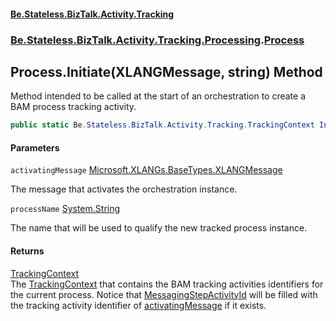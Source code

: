 #### [Be.Stateless.BizTalk.Activity.Tracking](README.md 'README')
### [Be.Stateless.BizTalk.Activity.Tracking.Processing](Be.Stateless.BizTalk.Activity.Tracking.Processing.md 'Be.Stateless.BizTalk.Activity.Tracking.Processing').[Process](Process.md 'Be.Stateless.BizTalk.Activity.Tracking.Processing.Process')

## Process.Initiate(XLANGMessage, string) Method

Method intended to be called at the start of an orchestration to create a BAM process tracking activity.

```csharp
public static Be.Stateless.BizTalk.Activity.Tracking.TrackingContext Initiate(Microsoft.XLANGs.BaseTypes.XLANGMessage activatingMessage, string processName);
```
#### Parameters

<a name='Be.Stateless.BizTalk.Activity.Tracking.Processing.Process.Initiate(Microsoft.XLANGs.BaseTypes.XLANGMessage,string).activatingMessage'></a>

`activatingMessage` [Microsoft.XLANGs.BaseTypes.XLANGMessage](https://docs.microsoft.com/en-us/dotnet/api/Microsoft.XLANGs.BaseTypes.XLANGMessage 'Microsoft.XLANGs.BaseTypes.XLANGMessage')

The message that activates the orchestration instance.

<a name='Be.Stateless.BizTalk.Activity.Tracking.Processing.Process.Initiate(Microsoft.XLANGs.BaseTypes.XLANGMessage,string).processName'></a>

`processName` [System.String](https://docs.microsoft.com/en-us/dotnet/api/System.String 'System.String')

The name that will be used to qualify the new tracked process instance.

#### Returns
[TrackingContext](TrackingContext.md 'Be.Stateless.BizTalk.Activity.Tracking.TrackingContext')  
The [TrackingContext](TrackingContext.md 'Be.Stateless.BizTalk.Activity.Tracking.TrackingContext') that contains the BAM tracking activities identifiers for the current process.
Notice that [MessagingStepActivityId](TrackingContext.MessagingStepActivityId.md 'Be.Stateless.BizTalk.Activity.Tracking.TrackingContext.MessagingStepActivityId') will be filled with the tracking activity
identifier of [activatingMessage](Process.Initiate(XLANGMessage,string).md#Be.Stateless.BizTalk.Activity.Tracking.Processing.Process.Initiate(Microsoft.XLANGs.BaseTypes.XLANGMessage,string).activatingMessage 'Be.Stateless.BizTalk.Activity.Tracking.Processing.Process.Initiate(Microsoft.XLANGs.BaseTypes.XLANGMessage, string).activatingMessage') if it exists.